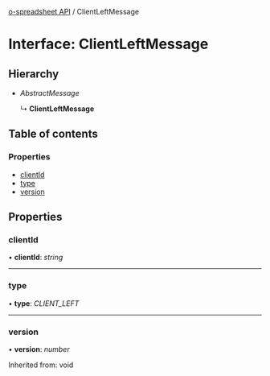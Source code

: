 [o-spreadsheet API](../README.md) / ClientLeftMessage

# Interface: ClientLeftMessage

## Hierarchy

* *AbstractMessage*

  ↳ **ClientLeftMessage**

## Table of contents

### Properties

- [clientId](clientleftmessage.md#clientid)
- [type](clientleftmessage.md#type)
- [version](clientleftmessage.md#version)

## Properties

### clientId

• **clientId**: *string*

___

### type

• **type**: *CLIENT_LEFT*

___

### version

• **version**: *number*

Inherited from: void
